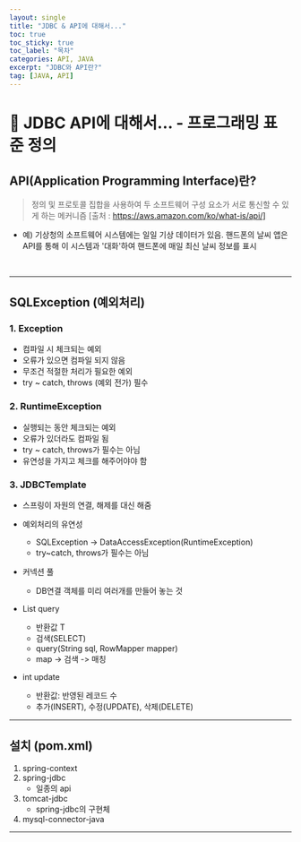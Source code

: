 ```yaml
---
layout: single
title: "JDBC & API에 대해서..."
toc: true
toc_sticky: true
toc_label: "목차"
categories: API, JAVA
excerpt: "JDBC와 API란?"
tag: [JAVA, API]
---
```

# 📘 JDBC API에 대해서... - 프로그래밍 표준 정의

## API(Application Programming Interface)란?
> 정의 및 프로토콜 집합을 사용하여 두 소프트웨어 구성 요소가 서로 통신할 수 있게 하는 메커니즘 [출처 : https://aws.amazon.com/ko/what-is/api/]  

- 예) 기상청의 소프트웨어 시스템에는 일일 기상 데이터가 있음. 핸드폰의 날씨 앱은 API를 통해 이 시스템과 '대화'하여 핸드폰에 매일 최신 날씨 정보를 표시
<br>

--- 

## SQLException (예외처리)

### 1. Exception 
- 컴파일 시 체크되는 예외
- 오류가 있으면 컴파일 되지 않음
- 무조건 적절한 처리가 필요한 예외
- try ~ catch, throws (예외 전가) 필수


### 2. RuntimeException
- 실행되는 동안 체크되는 예외
- 오류가 있더라도 컴파일 됨
- try ~ catch, throws가 필수는 아님
- 유연성을 가지고 체크를 해주어야야 함


### 3. JDBCTemplate
- 스프링이 자원의 연결, 해제를 대신 해줌
- 예외처리의 유연성
	- SQLException -> DataAccessException(RuntimeException)
	- try~catch, throws가 필수는 아님
	
- 커넥션 풀
	- DB연결 객체를 미리 여러개를 만들어 놓는 것
	
- List<T> query
	- 반환값 T
	- 검색(SELECT)
	- query(String sql, RowMapper mapper)
	- map -> 검색 -> 매칭
	
- int update
	- 반환값: 반영된 레코드 수
	- 추가(INSERT), 수정(UPDATE), 삭제(DELETE)
	
---

## 설치 (pom.xml)
1. spring-context
2. spring-jdbc
	- 일종의 api
3. tomcat-jdbc
	- spring-jdbc의 구현체
4. mysql-connector-java

---